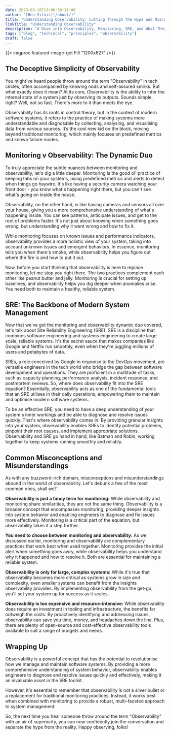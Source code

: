 ```yaml
---
date: 2023-03-16T13:06:38+11:00
author: "[Ben Vilnis](/about/)"
title: "Understanding Observability: Cutting Through the Hype and Misconceptions"
linkTitle: "Understanding Observability"
description: "A Dive into Observability, Monitoring, SRE, and What They Really Mean for Your Systems."
tags: ["blog", "techincal", "principles", "observability"]
draft: false
---
```


<div class="center-text">

  {{< imgproc featured-image-get Fill "1200x627" />}}

  ## The Deceptive Simplicity of Observability
  You might've heard people throw around the term "Observability" in tech circles, often accompanied by knowing nods and self-assured smirks. But what exactly does it mean? At its core, Observability is the ability to infer the internal state of a system just by observing its outputs. Sounds simple, right? Well, not so fast. There's more to it than meets the eye.

  Observability has its roots in control theory, but in the context of modern software systems, it refers to the practice of making systems more understandable and diagnosable by collecting, analysing, and visualising data from various sources. It’s the cool new kid on the block, moving beyond traditional monitoring, which mainly focuses on predefined metrics and known failure modes.

  ## Monitoring v Observability: The Dynamic Duo
  To truly appreciate the subtle nuances between monitoring and observability, let's dig a little deeper. Monitoring is the good ol' practice of keeping tabs on your systems, using predefined metrics and alerts to detect when things go haywire. It's like having a security camera watching your front door - you know what's happening right there, but you can't see what's going on inside the house.

  Observability, on the other hand, is like having cameras and sensors all over your house, giving you a more comprehensive understanding of what's happening inside. You can see patterns, anticipate issues, and get to the root of problems faster. It's not just about knowing when something goes wrong, but understanding why it went wrong and how to fix it.

  While monitoring focuses on known issues and performance indicators, observability provides a more holistic view of your system, taking into account unknown issues and emergent behaviors. In essence, monitoring tells you when there's smoke, while observability helps you figure out where the fire is and how to put it out.

  Now, before you start thinking that observability is here to replace monitoring, let me stop you right there. The two practices complement each other like peanut butter and jelly. Monitoring is crucial for setting up baselines, and observability helps you dig deeper when anomalies arise. You need both to maintain a healthy, reliable system.

  ## SRE: The Backbone of Modern System Management
  Now that we've got the monitoring and observability dynamic duo covered, let's talk about Site Reliability Engineering (SRE). SRE is a discipline that combines software engineering and systems engineering to create large-scale, reliable systems. It's the secret sauce that makes companies like Google and Netflix run smoothly, even when they're juggling millions of users and petabytes of data.

  SREs, a role conceived by Google in response to the DevOps movement, are versatile engineers in the tech world who bridge the gap between software development and operations. They are proficient in a multitude of tasks, such as capacity planning, performance analysis, incident response, and postmortem reviews. So, where does observability fit into the SRE equation? Essentially, observability acts as one of the fundamental tools that an SRE utilises in their daily operations, empowering them to maintain and optimise modern software systems.

  To be an effective SRE, you need to have a deep understanding of your system's inner workings and be able to diagnose and resolve issues quickly. That's where observability comes in. By providing granular insights into your system, observability enables SREs to identify potential problems, pinpoint their root causes, and implement appropriate solutions. Observability and SRE go hand in hand, like Batman and Robin, working together to keep systems running smoothly and reliably.

  ## Common Misconceptions and Misunderstandings
  As with any buzzword-rich domain, misconceptions and misunderstandings abound in the world of observability. Let's debunk a few of the most common ones, shall we?

  **Observability is just a fancy term for monitoring:** While observability and monitoring share similarities, they are not the same thing. Observability is a broader concept that encompasses monitoring, providing deeper insights into system behavior and enabling engineers to diagnose and fix issues more effectively. Monitoring is a critical part of the equation, but observability takes it a step further.

  **You need to choose between monitoring and observability:** As we discussed earlier, monitoring and observability are complementary practices that work best when used together. Monitoring provides the initial alert when something goes awry, while observability helps you understand why it happened and how to resolve it. Both are essential for maintaining a reliable system.

  **Observability is only for large, complex systems:** While it's true that observability becomes more critical as systems grow in size and complexity, even smaller systems can benefit from the insights observability provides. By implementing observability from the get-go, you'll set your system up for success as it scales.

  **Observability is too expensive and resource-intensive:** While observability does require an investment in tooling and infrastructure, the benefits far outweigh the costs. By proactively identifying and addressing issues, observability can save you time, money, and headaches down the line. Plus, there are plenty of open-source and cost-effective observability tools available to suit a range of budgets and needs.

  ## Wrapping Up
  Observability is a powerful concept that has the potential to revolutionise how we manage and maintain software systems. By providing a more comprehensive understanding of system behavior, observability enables engineers to diagnose and resolve issues quickly and effectively, making it an invaluable asset in the SRE toolkit.

  However, it's essential to remember that observability is not a silver bullet or a replacement for traditional monitoring practices. Instead, it works best when combined with monitoring to provide a robust, multi-faceted approach to system management.

  So, the next time you hear someone throw around the term "Observability" with an air of superiority, you can now confidently join the conversation and separate the hype from the reality. Happy observing, folks!

</div>
